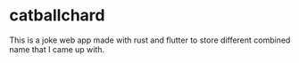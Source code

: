 # catballchard
This is a joke web app made with rust and flutter to store different combined name that I came up with.
